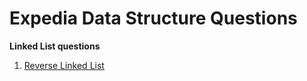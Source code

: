# Expedia Data Structure Questions

**Linked List questions**
1. [Reverse Linked List](https://www.geeksforgeeks.org/reverse-a-linked-list/)
